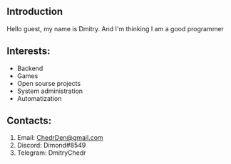 ## Introduction
Hello guest, my name is Dmitry. And I'm thinking I am a good programmer

## Interests:
* Backend
* Games
* Open sourse projects
* System administration
* Automatization


## Contacts:
1. Email: ChedrDen@gmail.com
2. Discord: Dimond#8549
3. Telegram: DmitryChedr




